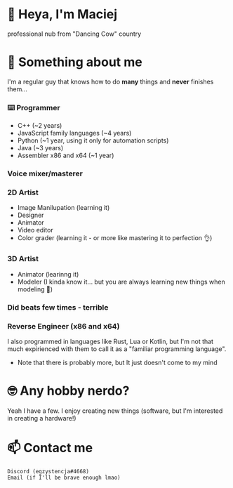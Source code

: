 # 👋 Heya, I'm Maciej
professional nub from "Dancing Cow" country

# 🔭 Something about me
I'm a regular guy that knows how to do **many** things and **never** finishes them...

### ⌨️ Programmer
- C++ (~2 years)
- JavaScript family languages (~4 years)
- Python (~1 year, using it only for automation scripts)
- Java (~3 years)
- Assembler x86 and x64 (~1 year)

### Voice mixer/masterer

### 2D Artist
* Image Manilupation (learning it)
* Designer
* Animator
* Video editor
* Color grader (learning it - or more like mastering it to perfection 👌)

### 3D Artist
* Animator (learinng it)
* Modeler (I kinda know it... but you are always learning new things when modeling 🤣)

### Did beats few times - terrible

### Reverse Engineer (x86 and x64)

I also programmed in languages like Rust, Lua or Kotlin, but I'm not that much expirienced with them to call it as a "familiar programming language".

* Note that there is probably more, but It just doesn't come to my mind

# 🤓 Any hobby nerdo?
Yeah I have a few. I enjoy creating new things (software, but I'm interested in creating a hardware!)

# 📫 Contact me
    Discord (egzystencja#4668)
    Email (if I'll be brave enough lmao)
